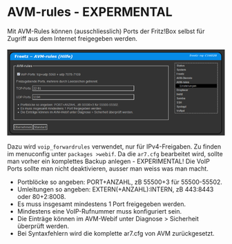 # AVM-rules - EXPERMENTAL

Mit AVM-Rules können (ausschliesslich) Ports der Fritz!Box selbst für Zugriff aus dem Internet freigegeben werden.<br>
<br>
<a href='../../docs/screenshots/000-PKG_avm-rules.png'><img src='../../docs/screenshots/999-PKG_avm-rules.png'></a>
<br>

Dazu wird ```voip_forwardrules``` verwendet, nur für IPv4-Freigaben. Zu finden im menuconfig unter ```packages >webif```.
Da die ```ar7.cfg``` bearbeitet wird, sollte man vorher ein komplettes Backup anlegen - EXPERIMENTAL!
Die VoIP Ports sollte man nicht deaktivieren, ausser man weiss was man macht.

 * Portblöcke so angeben: PORT+ANZAHL, zB 55500+3 für 55500-55502.
 * Umleitungen so angeben: EXTERN(+ANZAHL):INTERN, zB 443:8443 oder 80+2:8008.
 * Es muss insgesamt mindestens 1 Port freigegeben werden.
 * Mindestens eine VoIP-Rufnummer muss konfiguriert sein.
 * Die Einträge können im AVM-Webif unter Diagnose > Sicherheit überprüft werden.
 * Bei Syntaxfehlern wird die komplette ar7.cfg von AVM zurückgesetzt.

